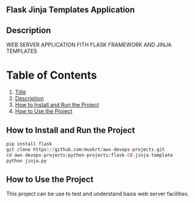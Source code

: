  ## Flask Jinja Templates Application

 ## Description
 WEB SERVER APPLICATION FITH FLASK 
 FRAMEWORK  AND JINJA TEMPLATES

 # Table of Contents
 
1. [Title](#Flask-Hello-World-Application)
2. [Description](#Description)
3. [How to Install and Run the Project](#How-to-Install-and-Run-the-Project)
4. [How to Use the Project](#How-to-Use-the-Project) 


 ## How to Install and Run the Project
```python
pip install flask
git clone https://github.com/muskrt/aws-devops-projects.git
cd aws-devops-projects/python-projects/flask-02-jinja-template
python jinja.py
```

 ## How to Use the Project
 This project can be use to test and understand basis web server facilities.